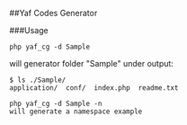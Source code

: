 ##Yaf Codes Generator

###Usage
```
php yaf_cg -d Sample
```

will generator folder "Sample" under output:
```
$ ls ./Sample/
application/  conf/  index.php  readme.txt
```
```
php yaf_cg -d Sample -n
will generate a namespace example
```
